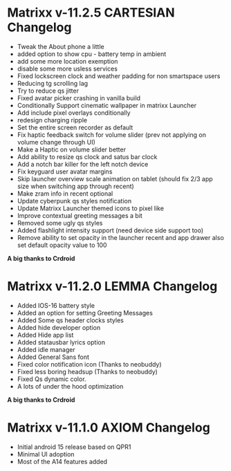 # Matrixx v-11.2.5 CARTESIAN Changelog
- Tweak the About phone a little
- added option to show cpu - battery temp in ambient
- add some more location exemption
- disable some more usless services
- Fixed lockscreen clock and weather padding for non smartspace users
- Reducing tg scrolling lag
- Try to reduce qs jitter
- Fixed avatar picker crashing in vanilla build
- Conditionally Support cinematic wallpaper in matrixx Launcher
- Add include pixel overlays conditionally
- redesign charging ripple
- Set the entire screen recorder as default
- Fix haptic feedback switch for volume slider (prev not applying on volume change through UI)
- Make a Haptic on volume slider better
- Add ability to resize qs clock and satus bar clock
- Add a notch bar killer for the left notch device
- Fix keyguard user avatar margins
- Skip launcher overview scale animation on tablet (should fix 2/3 app size when switching app through recent)
- Make zram info in recent optional
- Update cyberpunk qs styles notification
- Update Matrixx Launcher themed icons to pixel like
- Improve contextual greeting messages a bit
- Removed some ugly qs styles
- Added flashlight intensity support (need device side support too)
- Remove ability to set opacity in the launcher recent and app drawer also set default opacity value to 100

**A big thanks to Crdroid**

# Matrixx v-11.2.0 LEMMA Changelog
- Added IOS-16 battery style
- Added an option for setting Greeting Messages
- Added Some qs header clocks styles 
- Added hide developer option 
- Added Hide app list
- Added statausbar lyrics option 
- Added idle manager
- Added General Sans font 
- Fixed color notification icon (Thanks to neobuddy)
- Fixed less boring headsup (Thanks to neobuddy)
- Fixed Qs dynamic color.
- A lots of under the hood optimization

**A big thanks to Crdroid**

# Matrixx v-11.1.0 AXIOM Changelog
- Initial android 15 release based on QPR1
- Minimal UI adoption
- Most of the A14 features added
